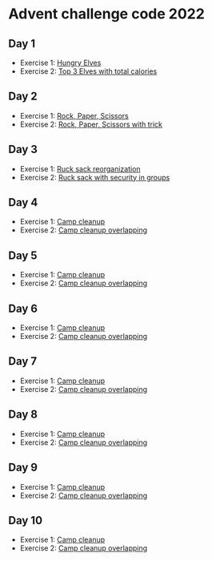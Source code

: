# Advent challenge code 2022

## Day 1

- Exercise 1: [Hungry Elves](./day1/hungryelves/README.md)
- Exercise 2: [Top 3 Elves with total calories](./day1/topthreeelves/README.md)

## Day 2

- Exercise 1: [Rock, Paper, Scissors](./day2/rockpaperscissors/README.md)
- Exercise 2: [Rock, Paper, Scissors with trick](./day2/rockpaperscissorstricked/README.md)

## Day 3

- Exercise 1: [Ruck sack reorganization](./day3/rucksackreorganization/README.md)
- Exercise 2: [Ruck sack with security in groups](./day3/rucksackwithsecurity/README.md)

## Day 4

- Exercise 1: [Camp cleanup](./day4/campcleanup/README.md)
- Exercise 2: [Camp cleanup overlapping](./day4/campcleanupoverlap/README.md)

## Day 5

- Exercise 1: [Camp cleanup](./day5/supplystacks/README.md)
- Exercise 2: [Camp cleanup overlapping](./day5/supplystacksmultiple/README.md)

## Day 6

- Exercise 1: [Camp cleanup](./day6/tuningtrouble/README.md)
- Exercise 2: [Camp cleanup overlapping](./day6/lookmessages/README.md)

## Day 7

- Exercise 1: [Camp cleanup](./day7/nospaceleft/README.md)
- Exercise 2: [Camp cleanup overlapping](./day7/deletefiles/README.md)

## Day 8

- Exercise 1: [Camp cleanup](./day8/treetoptreehouse/README.md)
- Exercise 2: [Camp cleanup overlapping](./day8/bestspot/README.md)

## Day 9

- Exercise 1: [Camp cleanup](./day9/ropebridge/README.md)
- Exercise 2: [Camp cleanup overlapping](./day9/largerrope/README.md)

## Day 10

- Exercise 1: [Camp cleanup](./day10/cathoderay/README.md)
- Exercise 2: [Camp cleanup overlapping](./day10/crt/README.md)